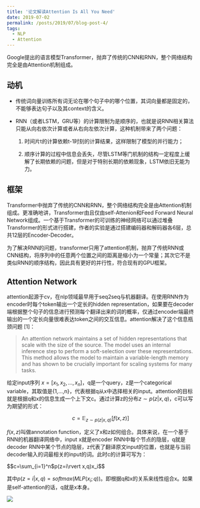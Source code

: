 ```yaml
---
title: '论文解读Attention Is All You Need'
date: 2019-07-02
permalink: /posts/2019/07/blog-post-4/
tags:
  - NLP
  - Attention
---
```


Google提出的语言模型Transformer，抛弃了传统的CNN和RNN，整个网络结构完全是由Attention机制组成。



## 动机

- 传统词向量训练所有词无论在哪个句子中的哪个位置，其词向量都是固定的，不能够表达句子以及其context的含义。

- RNN（或者LSTM，GRU等）的计算限制为是顺序的，也就是说RNN相关算法只能从向右依次计算或者从右向左依次计算，这种机制带来了两个问题：

  1. 时间片t的计算依赖t-1时刻的计算结果，这样限制了模型的并行能力；

  2. 顺序计算的过程中信息会丢失，尽管LSTM等门机制的结构一定程度上缓解了长期依赖的问题，但是对于特别长期的依赖现象，LSTM依旧无能为力。



## 框架

Transformer中抛弃了传统的CNN和RNN，整个网络结构完全是由Attention机制组成。更准确地讲，Transformer由且仅由self-Attenion和Feed Forward Neural Network组成。一个基于Transformer的可训练的神经网络可以通过堆叠Transformer的形式进行搭建，作者的实验是通过搭建编码器和解码器各6层，总共12层的Encoder-Decoder。



为了解决RNN的问题，transformer只用了attention机制，抛弃了传统RNN或CNN结构，将序列中的任意两个位置之间的距离是缩小为一个常量；其次它不是类似RNN的顺序结构，因此具有更好的并行性，符合现有的GPU框架。



## Attention Network

attention起源于cv，在nlp领域最早用于seq2seq与机器翻译。在使用RNN作为encoder时每个token输出一个定长的hidden representation，如果要在decoder端根据整个句子的信息进行预测每个翻译出来的词的概率，仅通过encoder端最终输出的一个定长向量很难表达token之间的交互信息。attention解决了这个信息瓶颈问题 [1]：

> An attention network maintains a set of hidden representations that scale with the size of the source. The model uses an internal inference step to perform a soft-selection over these representations. This method allows the model to maintain a variable-length memory and has shown to be crucially important for scaling systems for many tasks.

给定input序列 $x=[x_1, x_2, ..., x_n]$，q是一个query，z是一个categorical variable，其取值是{1,...,n}，代表根据q从x中选择相关的input。attention的目标就是根据q和x的信息生成一个上下文c。通过计算z的分布$z\sim p(z\rvert x, q)$，c可以写为期望的形式：

$$c=\mathbb{E}_{z\sim p(z\rvert x,q)}[f(x,z)]$$

$f(x,z)$叫做annotation function，定义了x和z如何组合。具体来说，在一个基于RNN的机器翻译网络中，input x就是encoder RNN中每个节点的隐层，q就是decoder RNN中某个节点的隐层，z代表了翻译原文input的位置，也就是与当前decoder输入的词最相关的input的词。此时c的计算可写为：

$$c=\sum_{i=1}^n$p(z=i\rvert x,q)x_i$$

其中$p(z=i\rvert x,q)=softmax(MLP(x_i; q))$。即根据q和x的关系来线性组合x。如果是self-attention的话，q就是x本身。

![](https://camo.githubusercontent.com/a3c087bfca2eb44553f284ac13b19ccc27a333ed/68747470733a2f2f332e62702e626c6f6773706f742e636f6d2f2d3350626a5f64767430566f2f562d71652d4e6c365035492f41414141414141414251632f7a305f365774565774764152744d6b3069395f41744c6579794779563641493477434c63422f73313630302f6e6d742d6d6f64656c2d666173742e676966)







